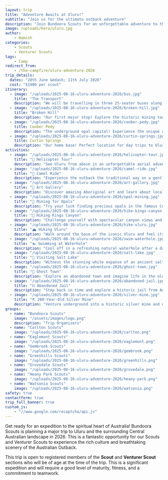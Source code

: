 ```yaml
---
layout: trip
title: "Adventure Awaits at Uluru!"
subtitle: "Join us for the ultimate outback adventure"
description: "Join Bundoora Scouts for an unforgettable adventure to the heart of Australia, Uluru, in 2026."
image: /uploads/hero/uluru.jpg
author:
    - Hamish
categories:
    - Scouts
    - Venturer Scouts
tags:
    - Camp
redirect_from:
    - /the-campfire/uluru-adventure-2026
trip_details:
  dates: "28th June &mdash; 11th July 2026"
  cost: "$1900 per scout"
itinerary:
  - image: "/uploads/2025-08-16-uluru-adventure-2026/bus.jpg"
    title: "The Transport"
    description: "We will be travelling in three 25-seater buses along with four support vehicles to carry all our gear and supplies."
  - image: "/uploads/2025-08-16-uluru-adventure-2026/broken-hill.jpg"
    title: "Broken Hill"
    description: "Our first major stop! Explore the historic mining town and prepare for the outback adventure ahead."
  - image: "/uploads/2025-08-16-uluru-adventure-2026/coober-pedy.jpg"
    title: Coober Pedy
    description: "The underground opal capital! Experience the unique underground lifestyle and hunt for precious opals."
  - image: "/uploads/2025-08-16-uluru-adventure-2026/curtin-springs.jpg"
    title: Curtin Springs
    description: "Our home base! Perfect location for day trips to Uluru and all the amazing activities we have planned."
activities:
  - image: "/uploads/2025-08-16-uluru-adventure-2026/helicopter-tour.jpg"
    title: "🚁 Helicopter Tour"
    description: "See Uluru from above in an unforgettable aerial adventure!"
  - image: "/uploads/2025-08-16-uluru-adventure-2026/camel-ride.jpg"
    title: "🐪 Camel Ride"
    description: "Experience the outback the traditional way on a gentle camel trek."
  - image: "/uploads/2025-08-16-uluru-adventure-2026/art-gallery.jpg"
    title: "🎨 Art Gallery"
    description: "Discover amazing Aboriginal art and learn about local culture."
  - image: "/uploads/2025-08-16-uluru-adventure-2026/opal-mining.jpg"
    title: "💎 Mining for Opals"
    description: "Try your luck finding precious opals in the famous Coober Pedy mines!"
  - image: "/uploads/2025-08-16-uluru-adventure-2026/hike-kings-canyon.jpg"
    title: "🥾 Hiking Kings Canyon"
    description: "Challenge yourself with spectacular canyon views and ancient rock formations."
  - image: "/uploads/2025-08-16-uluru-adventure-2026/hike-uluru.jpg"
    title: "🏔️ Hiking Uluru"
    description: "Walk around the base of the iconic Uluru and feel its ancient power."
  - image: "/uploads/2025-08-16-uluru-adventure-2026/swim-waterhole.jpg"
    title: "🏊 Swimming at Waterhole"
    description: "Cool off in a refreshing natural waterhole after a day of adventure."
  - image: "/uploads/2025-08-16-uluru-adventure-2026/salt-lake.jpg"
    title: "🧂 Visiting Salt Lake"
    description: "Witness the stunning white expanse of an ancient salt lake."
  - image: "/uploads/2025-08-16-uluru-adventure-2026/ghost-town.jpg"
    title: "👻 Ghost Town"
    description: "Explore an abandoned town and imagine life in the old outback days."
  - image: "/uploads/2025-08-16-uluru-adventure-2026/abandoned-jail.jpg"
    title: "⛓️ Abandoned Jail"
    description: "Step back in time and explore a historic jail from Australia's past."
  - image: "/uploads/2025-08-16-uluru-adventure-2026/silver-mine.jpg"
    title: "⛏️ 200-Year-Old Silver Mine"
    description: "Venture underground into a historic silver mine and discover mining history."
groups:
  - name: "Bundoora Scouts"
    image: "/assets/images/logo.png"
    description: "Trip Organizers"
  - name: "Carlton Scouts"
    image: "/uploads/2025-08-16-uluru-adventure-2026/carlton.png"
  - name: "Eaglemont Scouts"
    image: "/uploads/2025-08-16-uluru-adventure-2026/eaglemont.png"
  - name: "Gembrook Scouts"
    image: "/uploads/2025-08-16-uluru-adventure-2026/gembrook.png"
  - name: "Greenhills Scouts"
    image: "/uploads/2025-08-16-uluru-adventure-2026/greenhills.png"
  - name: "Grovedale Scouts"
    image: "/uploads/2025-08-16-uluru-adventure-2026/grovedale.png"
  - name: "Heany Park Scouts"
    image: "/uploads/2025-08-16-uluru-adventure-2026/heany-park.png"
  - name: "Watsonia Scouts"
    image: "/uploads/2025-08-16-uluru-adventure-2026/watsonia.png"
safety: true
contactform: true
trip_full_banner: true
custom_js:
    - "//www.google.com/recaptcha/api.js"
---
```


Get ready for an expedition to the spiritual heart of Australia! Bundoora Scouts is planning a major trip to Uluru and the surrounding Central Australian landscape in 2026. This is a fantastic opportunity for our Scouts and Venturer Scouts to experience the rich culture and breathtaking scenery of the Australian Outback.

This trip is open to registered members of the <b>Scout</b> and <b>Venturer Scout</b> sections who will be of age at the time of the trip. This is a significant expedition and will require a good level of maturity, fitness, and a commitment to teamwork.
